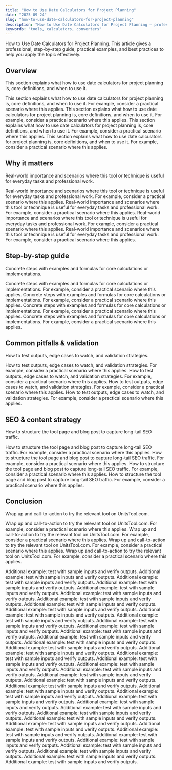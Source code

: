```yaml
---
title: "How to Use Date Calculators for Project Planning"
date: "2025-09-24"
slug: "how-to-use-date-calculators-for-project-planning"
description: "How to Use Date Calculators for Project Planning — professional guide, examples, and best practices."
keywords: "tools, calculators, converters"
---
```


How to Use Date Calculators for Project Planning. This article gives a professional, step-by-step guide, practical examples, and best practices to help you apply the topic effectively.

## Overview

This section explains what how to use date calculators for project planning is, core definitions, and when to use it.

This section explains what how to use date calculators for project planning is, core definitions, and when to use it. For example, consider a practical scenario where this applies. This section explains what how to use date calculators for project planning is, core definitions, and when to use it. For example, consider a practical scenario where this applies. This section explains what how to use date calculators for project planning is, core definitions, and when to use it. For example, consider a practical scenario where this applies. This section explains what how to use date calculators for project planning is, core definitions, and when to use it. For example, consider a practical scenario where this applies. 

## Why it matters

Real-world importance and scenarios where this tool or technique is useful for everyday tasks and professional work.

Real-world importance and scenarios where this tool or technique is useful for everyday tasks and professional work. For example, consider a practical scenario where this applies. Real-world importance and scenarios where this tool or technique is useful for everyday tasks and professional work. For example, consider a practical scenario where this applies. Real-world importance and scenarios where this tool or technique is useful for everyday tasks and professional work. For example, consider a practical scenario where this applies. Real-world importance and scenarios where this tool or technique is useful for everyday tasks and professional work. For example, consider a practical scenario where this applies. 

## Step-by-step guide

Concrete steps with examples and formulas for core calculations or implementations.

Concrete steps with examples and formulas for core calculations or implementations. For example, consider a practical scenario where this applies. Concrete steps with examples and formulas for core calculations or implementations. For example, consider a practical scenario where this applies. Concrete steps with examples and formulas for core calculations or implementations. For example, consider a practical scenario where this applies. Concrete steps with examples and formulas for core calculations or implementations. For example, consider a practical scenario where this applies. 

## Common pitfalls & validation

How to test outputs, edge cases to watch, and validation strategies.

How to test outputs, edge cases to watch, and validation strategies. For example, consider a practical scenario where this applies. How to test outputs, edge cases to watch, and validation strategies. For example, consider a practical scenario where this applies. How to test outputs, edge cases to watch, and validation strategies. For example, consider a practical scenario where this applies. How to test outputs, edge cases to watch, and validation strategies. For example, consider a practical scenario where this applies. 

## SEO & content strategy

How to structure the tool page and blog post to capture long-tail SEO traffic.

How to structure the tool page and blog post to capture long-tail SEO traffic. For example, consider a practical scenario where this applies. How to structure the tool page and blog post to capture long-tail SEO traffic. For example, consider a practical scenario where this applies. How to structure the tool page and blog post to capture long-tail SEO traffic. For example, consider a practical scenario where this applies. How to structure the tool page and blog post to capture long-tail SEO traffic. For example, consider a practical scenario where this applies. 

## Conclusion

Wrap up and call-to-action to try the relevant tool on UnitsTool.com.

Wrap up and call-to-action to try the relevant tool on UnitsTool.com. For example, consider a practical scenario where this applies. Wrap up and call-to-action to try the relevant tool on UnitsTool.com. For example, consider a practical scenario where this applies. Wrap up and call-to-action to try the relevant tool on UnitsTool.com. For example, consider a practical scenario where this applies. Wrap up and call-to-action to try the relevant tool on UnitsTool.com. For example, consider a practical scenario where this applies. 

Additional example: test with sample inputs and verify outputs. Additional example: test with sample inputs and verify outputs. Additional example: test with sample inputs and verify outputs. Additional example: test with sample inputs and verify outputs. Additional example: test with sample inputs and verify outputs. Additional example: test with sample inputs and verify outputs. Additional example: test with sample inputs and verify outputs. Additional example: test with sample inputs and verify outputs. Additional example: test with sample inputs and verify outputs. Additional example: test with sample inputs and verify outputs. Additional example: test with sample inputs and verify outputs. Additional example: test with sample inputs and verify outputs. Additional example: test with sample inputs and verify outputs. Additional example: test with sample inputs and verify outputs. Additional example: test with sample inputs and verify outputs. Additional example: test with sample inputs and verify outputs. Additional example: test with sample inputs and verify outputs. Additional example: test with sample inputs and verify outputs. Additional example: test with sample inputs and verify outputs. Additional example: test with sample inputs and verify outputs. Additional example: test with sample inputs and verify outputs. Additional example: test with sample inputs and verify outputs. Additional example: test with sample inputs and verify outputs. Additional example: test with sample inputs and verify outputs. Additional example: test with sample inputs and verify outputs. Additional example: test with sample inputs and verify outputs. Additional example: test with sample inputs and verify outputs. Additional example: test with sample inputs and verify outputs. Additional example: test with sample inputs and verify outputs. Additional example: test with sample inputs and verify outputs. Additional example: test with sample inputs and verify outputs. Additional example: test with sample inputs and verify outputs. Additional example: test with sample inputs and verify outputs. Additional example: test with sample inputs and verify outputs. Additional example: test with sample inputs and verify outputs. Additional example: test with sample inputs and verify outputs. Additional example: test with sample inputs and verify outputs. Additional example: test with sample inputs and verify outputs. Additional example: test with sample inputs and verify outputs. Additional example: test with sample inputs and verify outputs. Additional example: test with sample inputs and verify outputs. 
